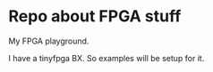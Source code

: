# Repo about FPGA stuff

My FPGA playground.

I have a tinyfpga BX. So examples will be setup for it. 
